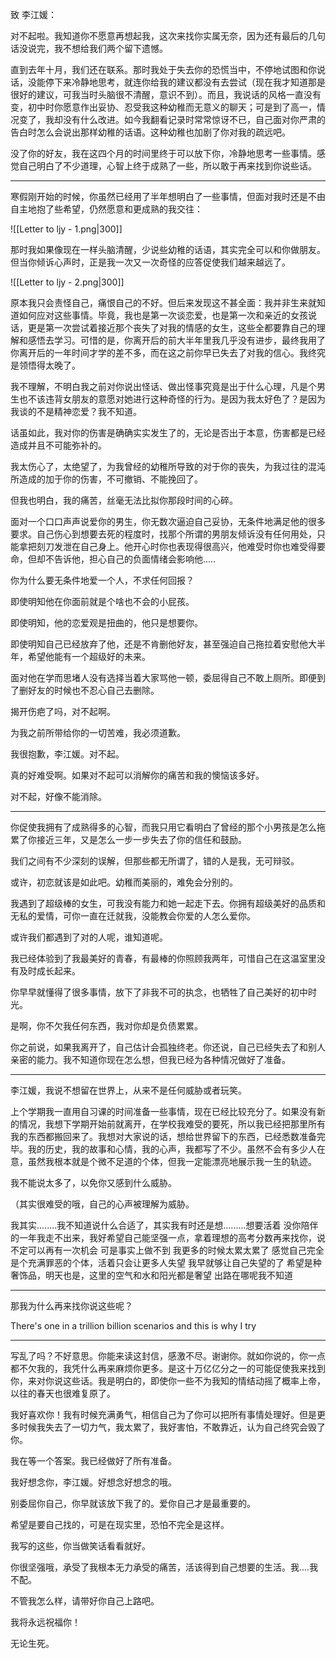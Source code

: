 致 李江媛：

对不起啦。我知道你不愿意再想起我，这次来找你实属无奈，因为还有最后的几句话没说完，我不想给我们两个留下遗憾。

直到去年十月，我们还在联系。那时我处于失去你的恐慌当中，不停地试图和你说话，没能停下来冷静地思考，就连你给我的建议都没有去尝试（现在我才知道那是很好的建议，可我当时头脑很不清醒，意识不到）。而且，我说话的风格一直没有变，初中时你愿意作出妥协、忍受我这种幼稚而无意义的聊天；可是到了高一，情况变了，我却没有什么改进。如今我翻看记录时常常惊讶不已，自己面对你严肃的告白时怎么会说出那样幼稚的话语。这种幼稚也加剧了你对我的疏远吧。

没了你的好友，我在这四个月的时间里终于可以放下你，冷静地思考一些事情。感觉自己明白了不少道理，心智上终于成熟了一些，所以敢于再来找到你说些话。

---

寒假刚开始的时候，你虽然已经用了半年想明白了一些事情，但面对我时还是不由自主地抱了些希望，仍然愿意和更成熟的我交往：

![[Letter to ljy - 1.png|300]]

那时我如果像现在一样头脑清醒，少说些幼稚的话语，其实完全可以和你做朋友。但当你倾诉心声时，正是我一次又一次奇怪的应答促使我们越来越远了。

![[Letter to ljy - 2.png|300]]

原本我只会责怪自己，痛恨自己的不好。但后来发现这不甚全面：我并非生来就知道如何应对这些事情。毕竟，我也是第一次谈恋爱，也是第一次和亲近的女孩说话，更是第一次尝试着接近那个丧失了对我的情感的女生，这些全都要靠自己的理解和感悟去学习。可惜的是，你离开后的前大半年里我几乎没有进步，最终我用了你离开后的一年时间才学的差不多，而在这之前你早已失去了对我的信心。我终究是领悟得太晚了。

我不理解，不明白我之前对你说出怪话、做出怪事究竟是出于什么心理，凡是个男生也不该违背女朋友的意愿对她进行这种奇怪的行为。是因为我太好色了？是因为我谈的不是精神恋爱？我不知道。

话虽如此，我对你的伤害是确确实实发生了的，无论是否出于本意，伤害都是已经造成并且不可能弥补的。

我太伤心了，太绝望了，为我曾经的幼稚所导致的对于你的丧失，为我过往的混沌所造成的加于你的伤害，不可撤销、不能挽回了。

但我也明白，我的痛苦，丝毫无法比拟你那段时间的心碎。

面对一个口口声声说爱你的男生，你无数次逼迫自己妥协，无条件地满足他的很多要求。自己伤心到想要去死的程度时，找那个所谓的男朋友倾诉没有任何用处，只能拿把刻刀发泄在自己身上。他开心时你也表现得很高兴，他难受时你也难受得要命，但却不告诉他，担心自己的负面情绪会影响他.....

你为什么要无条件地爱一个人，不求任何回报？

即使明知他在你面前就是个啥也不会的小屁孩。

即使明知，他的恋爱观是扭曲的，他只是想要你。

即使明知自己已经放弃了他，还是不肯删他好友，甚至强迫自己拖拉着安慰他大半年，希望他能有一个超级好的未来。

面对他在学而思堵人没有选择当着大家骂他一顿，委屈得自己不敢上厕所。即便到了删好友的时候也不忍心自己去删除。

揭开伤疤了吗，对不起啊。

为我之前所带给你的一切苦难，我必须道歉。

我很抱歉，李江媛。对不起。

真的好难受啊。如果对不起可以消解你的痛苦和我的懊恼该多好。

对不起，好像不能消除。

---

你促使我拥有了成熟得多的心智，而我只用它看明白了曾经的那个小男孩是怎么拖累了你接近三年，又是怎么一步一步失去了你的信任和鼓励。

我们之间有不少深刻的误解，但那些都无所谓了，错的人是我，无可辩驳。

或许，初恋就该是如此吧。幼稚而美丽的，难免会分别的。

我遇到了超级棒的女生，可我没有能力和她一起走下去。你拥有超级美好的品质和无私的爱情，可你一直在迁就我，没能教会你爱的人怎么爱你。

或许我们都遇到了对的人呢，谁知道呢。

我已经体验到了我最美好的青春，有最棒的你照顾我两年，可惜自己在这温室里没有及时成长起来。

你早早就懂得了很多事情，放下了非我不可的执念，也牺牲了自己美好的初中时光。

是啊，你不欠我任何东西，我对你却是负债累累。

你之前说，如果我离开了，自己估计会孤独终老。你还说，自己已经失去了和别人亲密的能力。我不知道你现在怎么想，但我已经为各种情况做好了准备。

---

李江媛，我说不想留在世界上，从来不是任何威胁或者玩笑。

上个学期我一直用自习课的时间准备一些事情，现在已经比较充分了。如果没有新的情况，我想下学期开始前就离开，在学校我难受的要死，所以我已经把那里所有我的东西都搬回来了。我想对大家说的话，想给世界留下的东西，已经悉数准备完毕。我的历史，我的故事和心情，我的心声，我都写了不少。虽然不会有多少人在意，虽然我根本就是个微不足道的个体，但我一定能漂亮地展示我一生的轨迹。

我不能说太多了，以免你又感到什么威胁。

（其实很难受的哦，自己的心声被理解为威胁。

我其实........我不知道说什么合适了，其实我有时还是想.........想要活着 没你陪伴的一年我走不出来，我好希望自己能坚强一点，拿着理想的高考分数再来找你，说不定可以再有一次机会 可是事实上做不到 我更多的时候太累太累了 感觉自己完全是个充满罪恶的个体，活着只会让更多人失望 我早就够让自己失望的了 希望是种奢饰品，明天也是，这里的空气和水和阳光都是奢望 出路在哪呢我不知道

---

那我为什么再来找你说这些呢？

There's one in a trillion billion scenarios and this is why I try

---

写乱了吗？不好意思。你能来读这封信，感激不尽。谢谢你。就如你说的，你一点都不欠我的，我凭什么再来麻烦你更多。是这十万亿亿分之一的可能促使我来找到你，来对你说这些话。我是明白的，即使你一些不为我知的情结动摇了概率上帝，以往的春天也很难复原了。

我好喜欢你！我有时候充满勇气，相信自己为了你可以把所有事情处理好。但是更多时候我失去了一切力气，我太累了，我好害怕，不敢靠近，认为自己终究会毁了你。

我在等一个答案。我已经做好了所有准备。

我好想念你，李江媛。好想念好想念的哦。

别委屈你自己，你早就该放下我了的。爱你自己才是最重要的。

希望是要自己找的，可是在现实里，恐怕不完全是这样。

我写的这些，你当做笑话看看就好。

你很坚强哦，承受了我根本无力承受的痛苦，活该得到自己想要的生活。我....我不配。

不管我怎么样，请带好你自己上路吧。

我将永远祝福你！

无论生死。